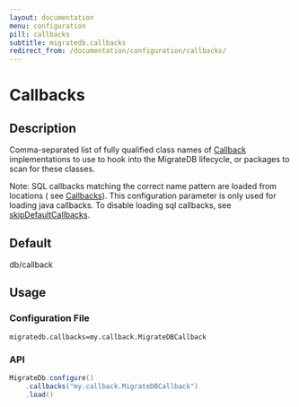 ```yaml
---
layout: documentation
menu: configuration
pill: callbacks
subtitle: migratedb.callbacks
redirect_from: /documentation/configuration/callbacks/
---
```


# Callbacks

## Description

Comma-separated list of fully qualified class names
of [Callback](/migratedb/documentation/usage/api/javadoc/migratedb/core/api/callback/Callback) implementations to use to
hook into the MigrateDB lifecycle, or packages to scan for these classes.

Note: SQL callbacks matching the correct name pattern are loaded from locations (
see [Callbacks](/migratedb/documentation/concepts/callbacks)). This configuration parameter is only used for loading
java
callbacks. To disable loading sql callbacks,
see [skipDefaultCallbacks](/migratedb/documentation/configuration/parameters/skipDefaultCallbacks).

## Default

db/callback

## Usage

### Configuration File

```properties
migratedb.callbacks=my.callback.MigrateDBCallback
```

### API

```java
MigrateDb.configure()
    .callbacks("my.callback.MigrateDBCallback")
    .load()
```
